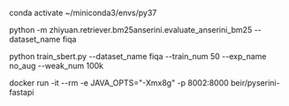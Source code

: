 conda activate ~/miniconda3/envs/py37

python -m zhiyuan.retriever.bm25anserini.evaluate_anserini_bm25 --dataset_name fiqa

python train_sbert.py --dataset_name fiqa --train_num 50 --exp_name no_aug --weak_num 100k

 docker run -it --rm -e JAVA_OPTS="-Xmx8g" -p 8002:8000 beir/pyserini-fastapi
